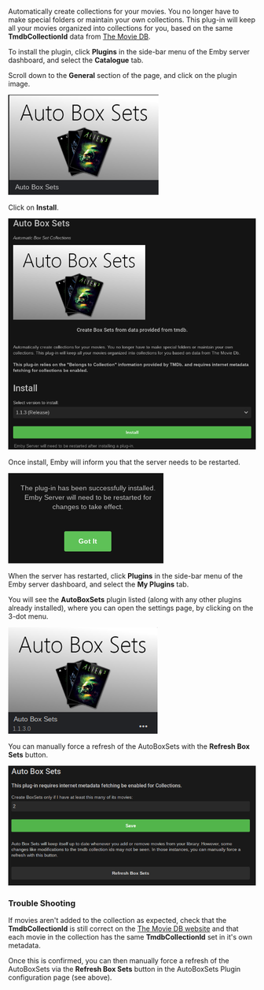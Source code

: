 Automatically create collections for your movies. You no longer have to make special folders or maintain your own collections. This plug-in will keep all your movies organized into collections for you, based on the same **TmdbCollectionId** data from [The Movie DB](https://www.themoviedb.org/). 

To install the plugin, click **Plugins** in the side-bar menu of the Emby server dashboard, and select the **Catalogue** tab.

Scroll down to the **General** section of the page, and click on the plugin image.

![](images/plugins/Autoboxsets/AutoBoxSets1.png)

Click on **Install**.

![](images/plugins/Autoboxsets/AutoBoxSets2.png)

Once install, Emby will inform you that the server needs to be restarted.

![](images/plugins/Autoboxsets/AutoBoxSets3.png)

When the server has restarted, click **Plugins** in the side-bar menu of the Emby server dashboard, and select the **My Plugins** tab.

You will see the **AutoBoxSets** plugin listed (along with any other plugins already installed), where you can open the settings page, by clicking on the 3-dot menu.

![](images/plugins/Autoboxsets/AutoBoxSets4.png)

You can manually force a refresh of the AutoBoxSets with the **Refresh Box Sets** button.
 
![](images/plugins/Autoboxsets/AutoBoxSets5.png)

### Trouble Shooting

If movies aren't added to the collection as expected, check that the **TmdbCollectionId** is still correct on the [The Movie DB website](https://www.themoviedb.org/) and that each movie in the collection has the same **TmdbCollectionId** set in it's own metadata.

Once this is confirmed, you can then manually force a refresh of the AutoBoxSets via the **Refresh Box Sets** button in the AutoBoxSets Plugin configuration page (see above).
